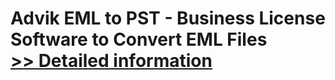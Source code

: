 # Advik EML to PST - Business License<br />Software to Convert EML Files<br />[>> Detailed information](https://secure.shareit.com/shareit/product.html?productid=300805795&affiliateid=200057808)